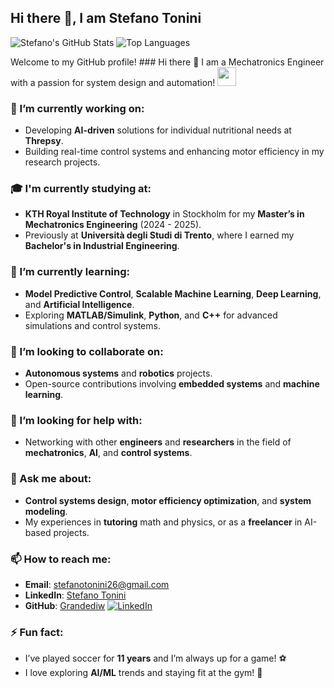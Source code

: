 ## Hi there 👋, I am Stefano Tonini

![Stefano's GitHub Stats](https://github-readme-stats.vercel.app/api?username=Grandediw&show_icons=true&theme=radical)
![Top Languages](https://github-readme-stats.vercel.app/api/top-langs/?username=Grandediw&layout=compact&theme=radical)

Welcome to my GitHub profile! ### Hi there 👋
I am a Mechatronics Engineer with a passion for system design and automation!
<img src="https://media.giphy.com/media/hvRJCLFzcasrR4ia7z/giphy.gif" width="30px">

### 🔭 I’m currently working on:
- Developing **AI-driven** solutions for individual nutritional needs at **Threpsy**.
- Building real-time control systems and enhancing motor efficiency in my research projects.

### 🎓 I'm currently studying at:
- **KTH Royal Institute of Technology** in Stockholm for my **Master’s in Mechatronics Engineering** (2024 - 2025).
- Previously at **Università degli Studi di Trento**, where I earned my **Bachelor's in Industrial Engineering**.

### 🌱 I’m currently learning:
- **Model Predictive Control**, **Scalable Machine Learning**, **Deep Learning**, and **Artificial Intelligence**.
- Exploring **MATLAB/Simulink**, **Python**, and **C++** for advanced simulations and control systems.

### 👯 I’m looking to collaborate on:
- **Autonomous systems** and **robotics** projects.
- Open-source contributions involving **embedded systems** and **machine learning**.

### 🤔 I’m looking for help with:
- Networking with other **engineers** and **researchers** in the field of **mechatronics**, **AI**, and **control systems**.

### 💬 Ask me about:
- **Control systems design**, **motor efficiency optimization**, and **system modeling**.
- My experiences in **tutoring** math and physics, or as a **freelancer** in AI-based projects.

### 📫 How to reach me:
- **Email**: [stefanotonini26@gmail.com](mailto:stefanotonini26@gmail.com)
- **LinkedIn**: [Stefano Tonini](https://www.linkedin.com/in/stefano-tonini)
- **GitHub**: [Grandediw](https://github.com/Grandediw)
[![LinkedIn](https://img.shields.io/badge/-LinkedIn-blue?style=flat&logo=linkedin&logoColor=white)](https://www.linkedin.com/in/stefano-tonini)


### ⚡ Fun fact:
- I’ve played soccer for **11 years** and I’m always up for a game! ⚽
- I love exploring **AI/ML** trends and staying fit at the gym! 💪
